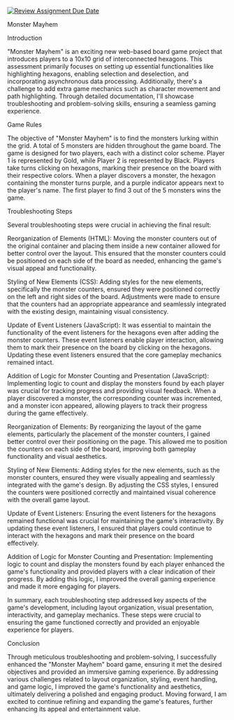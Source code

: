 [![Review Assignment Due Date](https://classroom.github.com/assets/deadline-readme-button-24ddc0f5d75046c5622901739e7c5dd533143b0c8e959d652212380cedb1ea36.svg)](https://classroom.github.com/a/FYbECNos)


Monster Mayhem

Introduction

"Monster Mayhem" is an exciting new web-based board game project that introduces players to a 10x10 grid of interconnected hexagons. This assessment primarily focuses on setting up essential functionalities like highlighting hexagons, enabling selection and deselection, and incorporating asynchronous data processing. Additionally, there's a challenge to add extra game mechanics such as character movement and path highlighting. Through detailed documentation, I'll showcase troubleshooting and problem-solving skills, ensuring a seamless gaming experience.

Game Rules

The objective of "Monster Mayhem" is to find the monsters lurking within the grid.
A total of 5 monsters are hidden throughout the game board.
The game is designed for two players, each with a distinct color scheme.
Player 1 is represented by Gold, while Player 2 is represented by Black.
Players take turns clicking on hexagons, marking their presence on the board with their respective colors.
When a player discovers a monster, the hexagon containing the monster turns purple, and a purple indicator appears next to the player's name.
The first player to find 3 out of the 5 monsters wins the game.

Troubleshooting Steps

Several troubleshooting steps were crucial in achieving the final result:

Reorganization of Elements (HTML): Moving the monster counters out of the original container and placing them inside a new container allowed for better control over the layout. This ensured that the monster counters could be positioned on each side of the board as needed, enhancing the game's visual appeal and functionality.

Styling of New Elements (CSS): Adding styles for the new elements, specifically the monster counters, ensured they were positioned correctly on the left and right sides of the board. Adjustments were made to ensure that the counters had an appropriate appearance and seamlessly integrated with the existing design, maintaining visual consistency.

Update of Event Listeners (JavaScript): It was essential to maintain the functionality of the event listeners for the hexagons even after adding the monster counters. These event listeners enable player interaction, allowing them to mark their presence on the board by clicking on the hexagons. Updating these event listeners ensured that the core gameplay mechanics remained intact.

Addition of Logic for Monster Counting and Presentation (JavaScript): Implementing logic to count and display the monsters found by each player was crucial for tracking progress and providing visual feedback. When a player discovered a monster, the corresponding counter was incremented, and a monster icon appeared, allowing players to track their progress during the game effectively.

Reorganization of Elements: By reorganizing the layout of the game elements, particularly the placement of the monster counters, I gained better control over their positioning on the page. This allowed me to position the counters on each side of the board, improving both gameplay functionality and visual aesthetics.

Styling of New Elements: Adding styles for the new elements, such as the monster counters, ensured they were visually appealing and seamlessly integrated with the game's design. By adjusting the CSS styles, I ensured the counters were positioned correctly and maintained visual coherence with the overall game layout.

Update of Event Listeners: Ensuring the event listeners for the hexagons remained functional was crucial for maintaining the game's interactivity. By updating these event listeners, I ensured that players could continue to interact with the hexagons and mark their presence on the board effectively.

Addition of Logic for Monster Counting and Presentation: Implementing logic to count and display the monsters found by each player enhanced the game's functionality and provided players with a clear indication of their progress. By adding this logic, I improved the overall gaming experience and made it more engaging for players.

In summary, each troubleshooting step addressed key aspects of the game's development, including layout organization, visual presentation, interactivity, and gameplay mechanics. These steps were crucial to ensuring the game functioned correctly and provided an enjoyable experience for players.

Conclusion

Through meticulous troubleshooting and problem-solving, I successfully enhanced the "Monster Mayhem" board game, ensuring it met the desired objectives and provided an immersive gaming experience. By addressing various challenges related to layout organization, styling, event handling, and game logic, I improved the game's functionality and aesthetics, ultimately delivering a polished and engaging product. Moving forward, I am excited to continue refining and expanding the game's features, further enhancing its appeal and entertainment value.

